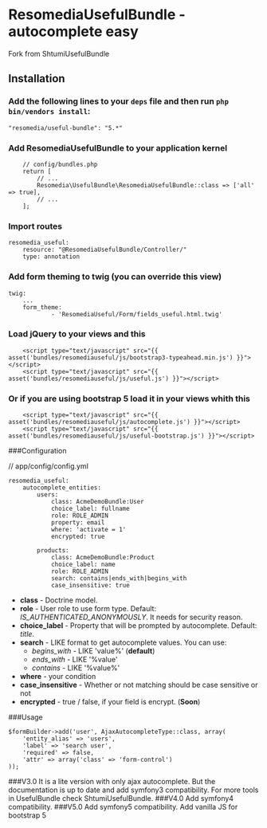 ResomediaUsefulBundle - autocomplete easy
===============================================

Fork from ShtumiUsefulBundle

## Installation

### Add the following lines to your  `deps` file and then run `php bin/vendors install`:

```
"resomedia/useful-bundle": "5.*"

```

### Add ResomediaUsefulBundle to your application kernel
```
    // config/bundles.php
    return [
        // ...
        Resomedia\UsefulBundle\ResomediaUsefulBundle::class => ['all' => true],
        // ...
    ];
```

### Import routes

```
resomedia_useful:
    resource: "@ResomediaUsefulBundle/Controller/"
    type: annotation
```

### Add form theming to twig (you can override this view)
```
twig:
    ...
    form_theme:
            - 'ResomediaUseful/Form/fields_useful.html.twig'
```

### Load jQuery to your views and this
```
    <script type="text/javascript" src="{{ asset('bundles/resomediauseful/js/bootstrap3-typeahead.min.js') }}"></script>
    <script type="text/javascript" src="{{ asset('bundles/resomediauseful/js/useful.js') }}"></script>
```

### Or if you are using bootstrap 5 load it in your views whith this
```
    <script type="text/javascript" src="{{ asset('bundles/resomediauseful/js/autocomplete.js') }}"></script>
    <script type="text/javascript" src="{{ asset('bundles/resomediauseful/js/useful-bootstrap.js') }}"></script>
```

###Configuration

// app/config/config.yml
```
resomedia_useful:
    autocomplete_entities:
        users:
            class: AcmeDemoBundle:User
            choice_label: fullname
            role: ROLE_ADMIN
            property: email
            where: 'activate = 1'
            encrypted: true

        products:
            class: AcmeDemoBundle:Product
            choice_label: name
            role: ROLE_ADMIN
            search: contains|ends_with|begins_with
            case_insensitive: true
```
- **class** - Doctrine model.
- **role** - User role to use form type. Default: *IS_AUTHENTICATED_ANONYMOUSLY*. It needs for security reason.
- **choice_label** - Property that will be prompted by autocomplete. Default: *title*.
- **search** - LIKE format to get autocomplete values. You can use:
   - *begins_with* - LIKE 'value%' (**default**)
   - *ends_with* - LIKE '%value'
   - *contains*  - LIKE '%value%'
- **where** - your condition
- **case_insensitive** - Whether or not matching should be case sensitive or not
- **encrypted** - true / false, if your field is encrypt. (**Soon**)

###Usage

    $formBuilder->add('user', AjaxAutocompleteType::class, array(
        'entity_alias' => 'users',
        'label' => 'search user',
        'required' => false,
        'attr' => array('class' => 'form-control')
    ));

###V3.0
It is a lite version with only ajax autocomplete.
But the documentation is up to date and add symfony3 compatibility.
For more tools in UsefulBundle check ShtumiUsefulBundle.
###V4.0
Add symfony4 compatibility.
###V5.0
Add symfony5 compatibility.
Add vanilla JS for bootstrap 5